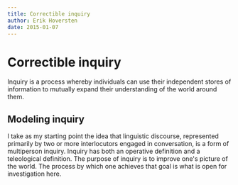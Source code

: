 ```yaml
---
title: Correctible inquiry
author: Erik Hoversten
date: 2015-01-07
---
```


# Correctible inquiry #

Inquiry is a process whereby individuals can use their independent stores of information to mutually expand their understanding of the world around them.

## Modeling inquiry ## 

I take as my starting point the idea that linguistic discourse, represented primarily by two or more interlocutors engaged in conversation, is a form of multiperson inquiry. Inquiry has both an operative definition and a teleological definition. The purpose of inquiry is to improve one's picture of the world. The process by which one achieves that goal is what is open for investigation here.
